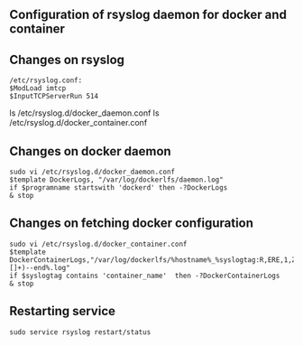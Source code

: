 ## Configuration of rsyslog daemon for docker and container

## Changes on rsyslog
```
/etc/rsyslog.conf:
$ModLoad imtcp
$InputTCPServerRun 514
```

ls /etc/rsyslog.d/docker_daemon.conf
ls /etc/rsyslog.d/docker_container.conf

## Changes on docker daemon
```
sudo vi /etc/rsyslog.d/docker_daemon.conf
$template DockerLogs, "/var/log/dockerlfs/daemon.log"
if $programname startswith 'dockerd' then -?DockerLogs
& stop
```

## Changes on fetching docker configuration
```
sudo vi /etc/rsyslog.d/docker_container.conf
$template DockerContainerLogs,"/var/log/dockerlfs/%hostname%_%syslogtag:R,ERE,1,ZERO:.*container_name/([^\[]+)--end%.log"
if $syslogtag contains 'container_name'  then -?DockerContainerLogs
& stop
```

## Restarting service
```
sudo service rsyslog restart/status
```
